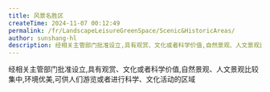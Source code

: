 ```yaml
---
title: 风景名胜区
createTime: 2024-11-07 00:12:49
permalink: /fr/LandscapeLeisureGreenSpace/Scenic&HistoricAreas/
author: sunshang-hl
description: 经相关主管部门批准设立,具有观赏、文化或者科学价值,自然景观、人文景观比较集中,环境优美,可供人们游览或者进行科学、文化活动的区域
---
```


经相关主管部门批准设立,具有观赏、文化或者科学价值,自然景观、人文景观比较集中,环境优美,可供人们游览或者进行科学、文化活动的区域